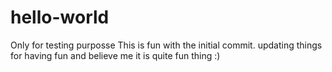 # hello-world
Only for testing purposse
This is fun with the initial commit.
updating things for having fun
and believe me it is quite fun thing :)
